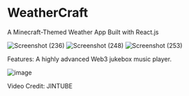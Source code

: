 # WeatherCraft

A Minecraft-Themed Weather App Built with React.js

![Screenshot (236)](https://github.com/user-attachments/assets/85f69e28-a4c7-4660-80cd-e46b9ad6d4ba)
![Screenshot (248)](https://github.com/user-attachments/assets/1eb2dc80-82c1-45f8-a8e1-05052fdd3773)
![Screenshot (253)](https://github.com/user-attachments/assets/db020864-b570-403a-944a-891c8dc84802)

Features:
A highly advanced Web3 jukebox music player.

![image](https://github.com/user-attachments/assets/0607358d-36e8-49a4-8399-3ab82ec8cf64)

Video Credit: JINTUBE
